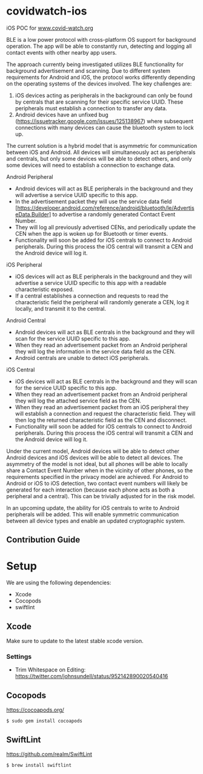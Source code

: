 # covidwatch-ios

iOS POC for www.covid-watch.org

BLE is a low power protocol with cross-platform OS support for background operation. The app will be able to constantly run, detecting and logging all contact events with other nearby app users.

The approach currently being investigated utilizes BLE functionality for background advertisement and scanning. Due to different system requirements for Android and iOS, the protocol works differently depending on the operating systems of the devices involved. The key challenges are:

1. iOS devices acting as peripherals in the background can only be found by centrals that are scanning for their specific service UUID. These peripherals must establish a connection to transfer any data.
2. Android devices have an unfixed bug (https://issuetracker.google.com/issues/125138967) where subsequent connections with many devices can cause the bluetooth system to lock up.

The current solution is a hybrid model that is asymmetric for communication between iOS and Android. All devices will simultaneously act as peripherals and centrals, but only some devices will be able to detect others, and only some devices will need to establish a connection to exchange data.

Android Peripheral

- Android devices will act as BLE peripherals in the background and they will advertise a service UUID specific to this app.
- In the advertisement packet they will use the service data field [https://developer.android.com/reference/android/bluetooth/le/AdvertiseData.Builder] to advertise a randomly generated Contact Event Number.
- They will log all previously advertised CENs, and periodically update the CEN when the app is woken up for Bluetooth or timer events.
- Functionality will soon be added for iOS centrals to connect to Android peripherals. During this process the iOS central will transmit a CEN and the Android device will log it.

iOS Peripheral

- iOS devices will act as BLE peripherals in the background and they will advertise a service UUID specific to this app with a readable characteristic exposed.
- If a central establishes a connection and requests to read the characteristic field the peripheral will randomly generate a CEN, log it locally, and transmit it to the central.

Android Central

- Android devices will act as BLE centrals in the background and they will scan for the service UUID specific to this app.
- When they read an advertisement packet from an Android peripheral they will log the information in the service data field as the CEN.
- Android centrals are unable to detect iOS peripherals.

iOS Central

- iOS devices will act as BLE centrals in the background and they will scan for the service UUID specific to this app.
- When they read an advertisement packet from an Android peripheral they will log the attached service field as the CEN.
- When they read an advertisement packet from an iOS peripheral they will establish a connection and request the characteristic field. They will then log the returned characteristic field as the CEN and disconnect.
- Functionality will soon be added for iOS centrals to connect to Android peripherals. During this process the iOS central will transmit a CEN and the Android device will log it.

Under the current model, Android devices will be able to detect other Android devices and iOS devices will be able to detect all devices. The asymmetry of the model is not ideal, but all phones will be able to locally share a Contact Event Number when in the vicinity of other phones, so the requirements specified in the privacy model are achieved. For Android to Android or iOS to iOS detection, two contact event numbers will likely be generated for each interaction (because each phone acts as both a peripheral and a central). This can be trivially adjusted for in the risk model.

In an upcoming update, the ability for iOS centrals to write to Android peripherals will be added. This will enable symmetric communication between all device types and enable an updated cryptographic system.

## Contribution Guide

# Setup

We are using the following dependencies:

- Xcode
- Cocopods
- swiftlint

## Xcode

Make sure to update to the latest stable xcode version.

### Settings

- Trim Whitespace on Editing:  
  https://twitter.com/johnsundell/status/952142890020540416

## Cocopods

https://cocoapods.org/

```
$ sudo gem install cocoapods
```

## SwiftLint

https://github.com/realm/SwiftLint

```
$ brew install swiftlint
```
